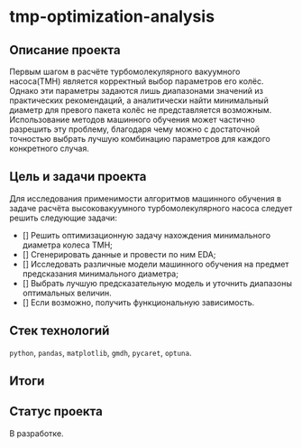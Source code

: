 # tmp-optimization-analysis

## Описание проекта

Первым шагом в расчёте турбомолекулярного вакуумного насоса(ТМН) является корректный выбор параметров его колёс. Однако эти параметры задаются лишь диапазонами значений из практических рекомендаций, а аналитически найти минимальный диаметр для превого пакета колёс не представляется возможным. Использование методов машинного обучения может частично разрешить эту проблему, благодаря чему можно с достаточной точностью выбрать лучшую комбинацию параметров для каждого конкретного случая.

## Цель и задачи проекта

Для исследования применимости алгоритмов машинного обучения в задаче расчёта высоковакуумного турбомолекулярного насоса следует решить следующие задачи:

- [] Решить оптимизационную задачу нахождения минимального диаметра колеса ТМН;
- [] Сгенерировать данные и провести по ним EDA;
- [] Исследовать различные модели машинного обучения на предмет предсказания минимального диаметра;
- [] Выбрать лучшую предсказательную модель и уточнить диапазоны оптимальных величин.
- [] Если возможно, получить функциональную зависимость.

## Стек технологий

`python`, `pandas`, `matplotlib`, `gmdh`, `pycaret`, `optuna`.

## Итоги

## Статус проекта

В разработке.
